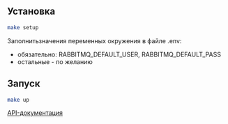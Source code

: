 ## Установка

```sh
make setup
```

Заполнитьзначения переменных окружения в файле .env:

- обязательно: RABBITMQ_DEFAULT_USER, RABBITMQ_DEFAULT_PASS
- остальные - по желанию

## Запуск

```sh
make up
```

[API-документация](http://0.0.0.0:8081/swagger/)
